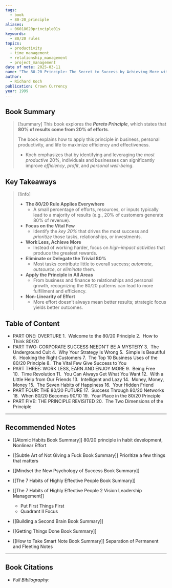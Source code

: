 ```yaml
---
tags:
  - book
  - 80-20_principle
aliases:
  - 06018020principle01s
keywords:
  - 80/20 rules
topics:
  - productivity
  - time_management
  - relationship_management
  - project_management
date of note: 2025-03-11
name: "The 80-20 Principle: The Secret to Success by Achieving More with Less"
author:
  - Richard Koch
publication: Crown Currency
year: 1999
---
```


## Book Summary

>[!summary]
>This book explores the ***Pareto Principle***, which states that **80% of results come from 20% of efforts**. 
>
>The book explains how to apply this principle in business, personal productivity, and life to maximize efficiency and effectiveness.
>- Koch emphasizes that by identifying and leveraging the *most productive* 20%, individuals and businesses can significantly improve *efficiency*, *profit*, and *personal well-being*.


## Key Takeaways

>[!info]
>- **The 80/20 Rule Applies Everywhere** 
>	- A small percentage of efforts, resources, or inputs typically lead to a majority of results (e.g., 20% of customers generate 80% of revenue).
> - **Focus on the Vital Few** 
> 	- Identify the *key 20%* that drives the most success and *prioritize* those tasks, relationships, or investments.
> - **Work Less, Achieve More** 
> 	- Instead of working harder, focus on *high-impact activities* that produce the greatest rewards.
> - **Eliminate or Delegate the Trivial 80%** 
> 	- Most tasks contribute little to overall success; *automate*, *outsource*, or *eliminate* them.
> - **Apply the Principle in All Areas** 
> 	- From business and finance to relationships and personal growth, recognizing the 80/20 patterns can lead to more fulfillment and efficiency.
> - **Non-Linearity of Effort** 
> 	- More effort doesn’t always mean better results; strategic focus yields better outcomes.

## Table of Content

- PART ONE: OVERTURE
	1.  Welcome to the 80/20 Principle
	2.  How to Think 80/20
- PART TWO: CORPORATE SUCCESS NEEDN’T BE A MYSTERY
	3.  The Underground Cult
	4.  Why Your Strategy Is Wrong
	5.  Simple Is Beautiful
	6.  Hooking the Right Customers
	7.  The Top 10 Business Uses of the 80/20 Principle
	8.  The Vital Few Give Success to You
- PART THREE: WORK LESS, EARN AND ENJOY MORE
	9.  Being Free
	10.  Time Revolution
	11.  You Can Always Get What You Want
	12.  With a Little Help from Our Friends
	13.  Intelligent and Lazy
	14.  Money, Money, Money
	15.  The Seven Habits of Happiness
	16.  Your Hidden Friend
- PART FOUR: THE 80/20 FUTURE
	17.  Success Through 80/20 Networks
	18.  When 80/20 Becomes 90/10
	19.  Your Place in the 80/20 Principle
- PART FIVE: THE PRINCIPLE REVISITED
	20.  The Two Dimensions of the Principle




-----------
##  Recommended Notes

- [[Atomic Habits Book Summary]] 80/20 principle in habit development, Nonlinear Effort
- [[Subtle Art of Not Giving a Fuck Book Summary]] Prioritize a few things that matters
- [[Mindset the New Psychology of Success Book Summary]] 

- [[The 7 Habits of Highly Effective People Book Summary]]
- [[The 7 Habits of Highly Effective People 2 Vision Leadership Management]]
	- Put First Things First
	- Quadrant II Focus

- [[Building a Second Brain Book Summary]]
- [[Getting Things Done Book Summary]]
- [[How to Take Smart Note Book Summary]] Separation of Permanent and Fleeting Notes



----------
## Book Citations

- *Full Bibliography*:


